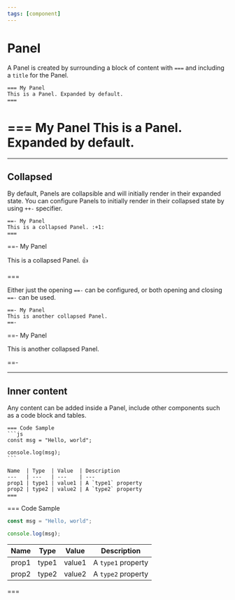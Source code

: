 ```yaml
---
tags: [component]
---
```

# Panel

A Panel is created by surrounding a block of content with `===` and including a `title` for the Panel.

```
=== My Panel
This is a Panel. Expanded by default.
===
```

=== My Panel
This is a Panel. Expanded by default.
===

---

## Collapsed

By default, Panels are collapsible and will initially render in their expanded state. You can configure Panels to initially render in their collapsed state by using `++-` specifier.

```
==- My Panel
This is a collapsed Panel. :+1:
===
```

==- My Panel

This is a collapsed Panel. :+1:

===

Either just the opening `==-` can be configured, or both opening and closing `==-` can be used.

```
==- My Panel
This is another collapsed Panel.
==-
```

==- My Panel

This is another collapsed Panel.

==-

---

## Inner content

Any content can be added inside a Panel, include other components such as a code block and tables.

~~~
=== Code Sample
```js
const msg = "Hello, world";

console.log(msg);
```

Name  | Type  | Value  | Description
---   | ---   | ---    | ---
prop1 | type1 | value1 | A `type1` property
prop2 | type2 | value2 | A `type2` property
===
~~~

=== Code Sample

```js
const msg = "Hello, world";

console.log(msg);
```

Name  | Type  | Value  | Description
---   | ---   | ---    | ---
prop1 | type1 | value1 | A `type1` property
prop2 | type2 | value2 | A `type2` property

===